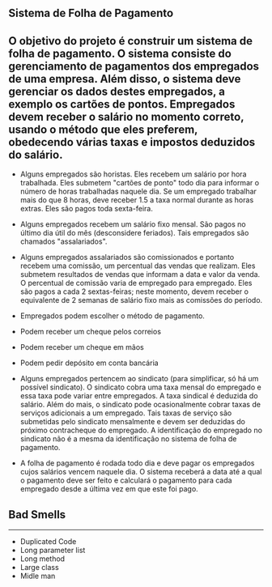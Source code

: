 ## Sistema de Folha de Pagamento  
  O objetivo do projeto é construir um sistema de folha de pagamento. O sistema consiste do  gerenciamento de pagamentos dos empregados de uma empresa. Além disso, o sistema deve  gerenciar os dados destes empregados, a exemplo os cartões de pontos. Empregados devem receber  o salário no momento correto, usando o método que eles preferem, obedecendo várias taxas e  impostos deduzidos do salário.
-------

  - Alguns empregados são horistas. Eles recebem um salário por hora trabalhada. Eles  submetem "cartões de ponto" todo dia para informar o número de horas trabalhadas naquele  dia. Se um empregado trabalhar mais do que 8 horas, deve receber 1.5 a taxa normal  durante as horas extras. Eles são pagos toda sexta-feira.  
  - Alguns empregados recebem um salário fixo mensal. São pagos no último dia útil do mês  (desconsidere feriados). Tais empregados são chamados "assalariados".  
  - Alguns empregados assalariados são comissionados e portanto recebem uma comissão, um  percentual das vendas que realizam. Eles submetem resultados de vendas que informam a  data e valor da venda. O percentual de comissão varia de empregado para empregado. Eles  são pagos a cada 2 sextas-feiras; neste momento, devem receber o equivalente de 2 semanas  de salário fixo mais as comissões do período.  
 - Empregados podem escolher o método de pagamento.  
 - Podem receber um cheque pelos correios  
 - Podem receber um cheque em mãos  
 - Podem pedir depósito em conta bancária  
 
 - Alguns empregados pertencem ao sindicato (para simplificar, só há um possível sindicato).  O sindicato cobra uma taxa mensal do empregado e essa taxa pode variar entre  empregados. A taxa sindical é deduzida do salário. Além do mais, o sindicato pode  ocasionalmente cobrar taxas de serviços adicionais a um empregado. Tais taxas de serviço  são submetidas pelo sindicato mensalmente e devem ser deduzidas do próximo  contracheque do empregado. A identificação do empregado no sindicato não é a mesma da  identificação no sistema de folha de pagamento.  
 - A folha de pagamento é rodada todo dia e deve pagar os empregados cujos salários vencem  naquele dia. O sistema receberá a data até a qual o pagamento deve ser feito e calculará o  pagamento para cada empregado desde a última vez em que este foi pago.

## Bad Smells
-------

 - Duplicated Code
 - Long parameter list
 - Long method
 - Large class
 - Midle man

